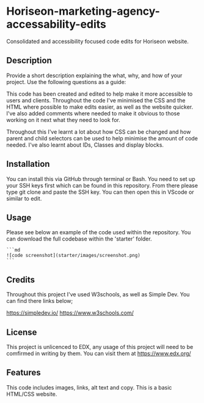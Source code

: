 # Horiseon-marketing-agency-accessability-edits

Consolidated and accessibility focused code edits for Horiseon website.

## Description

Provide a short description explaining the what, why, and how of your project. Use the following questions as a guide:

This code has been created and edited to help make it more accessible to users and clients. Throughout the code I've minimised the CSS and the HTML where possible to make edits easier, as well as the website quicker. I've also added comments where needed to make it obvious to those working on it next what they need to look for. 

Throughout this I've learnt a lot about how CSS can be changed and how parent and child selectors can be used to help minimise the amount of code needed. I've also learnt about IDs, Classes and display blocks. 

## Installation

You can install this via GitHub through terminal or Bash. You need to set up your SSH keys first which can be found in this repository. From there please type git clone and paste the SSH key. You can then open this in VScode or similar to edit. 

## Usage

Please see below an example of the code used within the repository. You can download the full codebase within the 'starter' folder. 

    ```md
    ![code screenshot](starter/images/screenshot.png)
    ```
## Credits

Throughout this project I've used W3schools, as well as Simple Dev. You can find there links below; 

https://simpledev.io/
https://www.w3schools.com/

## License

This project is unlicenced to EDX, any usage of this project will need to be comfirmed in writing by them. You can visit them at https://www.edx.org/

## Features

This code includes images, links, alt text and copy. This is a basic HTML/CSS website. 

